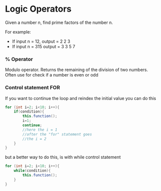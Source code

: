 # Logic Operators
Given a number n, find prime factors of the number n.

For example:
- If input n = 12, output = 2 2 3
- If input n = 315 output = 3 3 5 7
### % Operator
Modulo operator.
Returns the remaining of the division of two numbers.
Often use for check if a number is even or odd

### Control statement FOR
If you want to continue the loop and reindex the initial value you can do this

```java
for (int i=2; i<10; i++){
    if(condition){
        this.function();
        i=1;
        continue;
        //here the i = 1
        //after the "for" statement goes
        //the i = 2 
    }    
}
```
but a better way to do this, is with while control statement
```Java
for (int i=2; i<10; i++){
    while(condition){
        this.function();
    }    
}
```